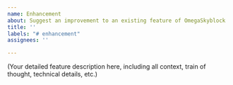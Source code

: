 ```yaml
---
name: Enhancement
about: Suggest an improvement to an existing feature of OmegaSkyblock
title: ''
labels: "# enhancement"
assignees: ''

---
```


(Your detailed feature description here, including all context, train of thought, technical details, etc.)
